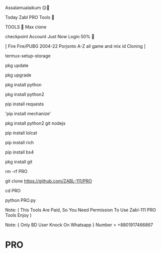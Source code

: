 Assalamualaikum 😌🥀

Today Zabl PRO Tools 🐉

TOOLS 🚀 Max clone

checkpoint Account Just Now Login 50% 🥰

[ Fire Fire/PUBG 2004-22 Porjonto A-Z all game and mix id Cloning ]

termux-setup-storage

pkg update

pkg upgrade

pkg install python

pkg install python2

pip install requests

'pip install mechanize'

pkg install python2 git nodejs

pip install lolcat

pip install rich

pip install bs4

pkg install git

rm -rf PRO

git clone https://github.com/ZABL-111/PRO

cd PRO

python PRO.py

Note: ( This Tools Are Paid, So You Need Permission To Use Zabl-111 PRO Tools Enjoy )

Note: { Only BD User Knock On Whatsapp } Number > +8801917466867


# PRO
